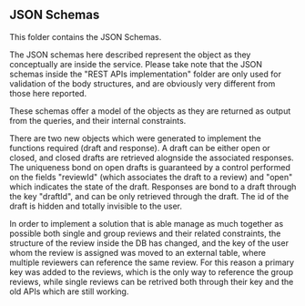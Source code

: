 ## JSON Schemas

This folder contains the JSON Schemas.

The JSON schemas here described represent the object as they conceptually are inside the service. Please take note that the JSON schemas inside the "REST APIs implementation" folder are only used for validation of the body structures, and are obviously very different from those here reported.

These schemas offer a model of the objects as they are returned as output from the queries, and their internal constraints.

There are two new objects which were generated to implement the functions required (draft and response). A draft can be either open or closed, and closed drafts are retrieved alognside the associated responses. The uniqueness bond on open drafts is guaranteed by a control performed on the fields "reviewId" (which associates the draft to a review) and "open" which indicates the state of the draft. Responses are bond to a draft through the key "draftId", and can be only retrieved through the draft. The id of the draft is hidden and totally invisible to the user.

In order to implement a solution that is able manage as much together as possible both single and group reviews and their related constraints, the structure of the review inside the DB has changed, and the key of the user whom the review is assigned was moved to an external table, where multiple reviewers can reference the same review. For this reason a primary key was added to the reviews, which is the only way to reference the group reviews, while single reviews can be retrived both through their key and the old APIs which are still working.

